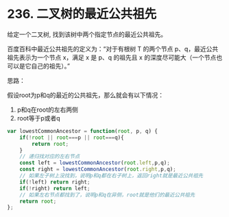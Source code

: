 # 236. 二叉树的最近公共祖先

给定一个二叉树, 找到该树中两个指定节点的最近公共祖先。

百度百科中最近公共祖先的定义为：“对于有根树 T 的两个节点 p、q，最近公共祖先表示为一个节点 x，满足 x 是 p、q 的祖先且 x 的深度尽可能大（一个节点也可以是它自己的祖先）。”

思路：

假设root为p和q的最近的公共祖先，那么就会有以下情况：

1. p和q在root的左右两侧
2. root等于p或者q

```js
var lowestCommonAncestor = function(root, p, q) {
    if(!root || root===p || root===q){
        return root;
    }
    // 递归找对应的左右节点
    const left = lowestCommonAncestor(root.left,p,q);
    const right = lowestCommonAncestor(root.right,p,q);
    // 如果左子树上没找到，说明p和q都在右子树上，返回right就是最近公共祖先
    if(!left) return right;
    if(!right) return left;
    // 如果左右节点都找到了，说明p和q在异侧，root就是他们的最近公共祖先
    return root;
};
```